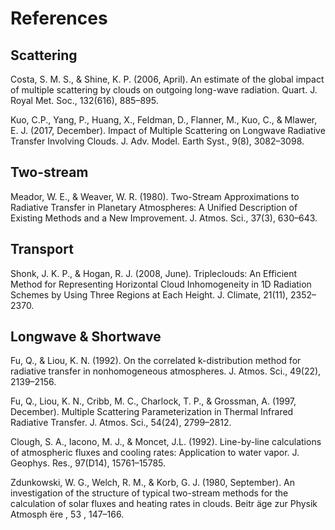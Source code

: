 # References

## Scattering

Costa, S. M. S., & Shine, K. P. (2006, April). An estimate of the global impact of multiple scattering by clouds on outgoing long-wave radiation. Quart. J. Royal Met. Soc., 132(616), 885–895.

Kuo, C.P., Yang, P., Huang, X., Feldman, D., Flanner, M., Kuo, C., & Mlawer,
E. J. (2017, December). Impact of Multiple Scattering on Longwave Radiative Transfer Involving Clouds. J. Adv. Model. Earth Syst., 9(8), 3082–3098.

## Two-stream
Meador, W. E., & Weaver, W. R. (1980). Two-Stream Approximations to Radiative Transfer in Planetary Atmospheres: A Unified Description of Existing Methods and a New Improvement. J. Atmos. Sci., 37(3), 630–643.

## Transport

Shonk, J. K. P., & Hogan, R. J. (2008, June). Tripleclouds: An Efficient Method for Representing Horizontal Cloud Inhomogeneity in 1D Radiation Schemes by Using Three Regions at Each Height. J. Climate, 21(11), 2352–2370.


## Longwave & Shortwave
Fu, Q., & Liou, K. N. (1992). On the correlated k-distribution method for radiative transfer in nonhomogeneous atmospheres. J. Atmos. Sci., 49(22), 2139–2156.

Fu, Q., Liou, K. N., Cribb, M. C., Charlock, T. P., & Grossman, A. (1997, December). Multiple Scattering Parameterization in Thermal Infrared Radiative Transfer. J. Atmos. Sci., 54(24), 2799–2812.

Clough, S. A., Iacono, M. J., & Moncet, J.L. (1992). Line-by-line calculations of atmospheric fluxes and cooling rates: Application to water vapor. J. Geophys.
Res., 97(D14), 15761–15785.


Zdunkowski, W. G., Welch, R. M., & Korb, G. J. (1980, September). An investigation of the structure of typical two-stream methods for the calculation of
solar fluxes and heating rates in clouds. Beitr ̈age zur Physik Atmosph ̈ere , 53 ,
147–166.
